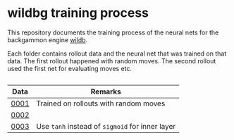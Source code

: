 # wildbg training process

This repository documents the training process of the neural nets for the backgammon engine [wildb](https://github.com/carsten-wenderdel/wildbg).

Each folder contains rollout data and the neural net that was trained on that data.
The first rollout happened with random moves. The second rollout used the first net for evaluating moves etc.

## 

| Data | Remarks |
| -------- | ------- |
| [0001](data/0001/) | Trained on rollouts with random moves |
| [0002](data/0002/) | |
| [0003](data/0003/) | Use `tanh` instead of `sigmoid` for inner layer |
